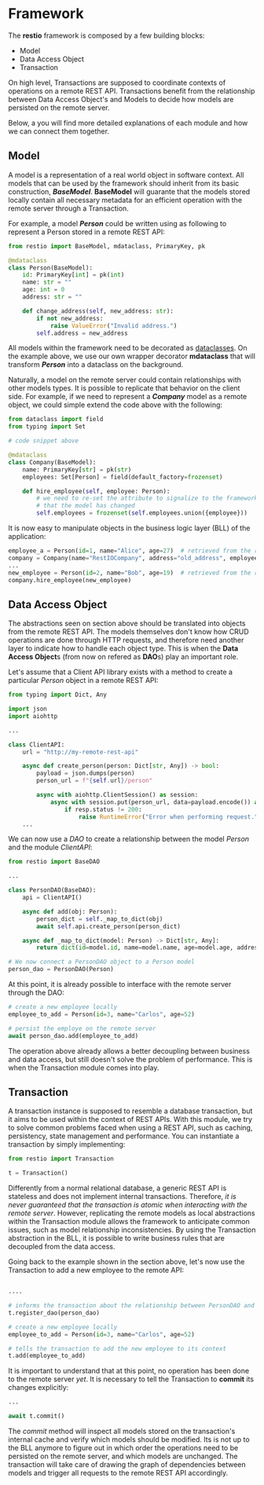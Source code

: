 
# Framework

The **restio** framework is composed by a few building blocks:

- Model
- Data Access Object
- Transaction

On high level, Transactions are supposed to coordinate contexts of operations on a remote REST API. Transactions benefit from the relationship between Data Access Object's and Models to decide how models are persisted on the remote server.

Below, a you will find more detailed explanations of each module and how we can connect them together.

## Model

A model is a representation of a real world object in software context. All models that can be used by the framework should inherit from its basic construction, **_BaseModel_**. **BaseModel** will guarante that the models stored locally contain all necessary metadata for an efficient operation with the remote server through a Transaction.

For example, a model **_Person_** could be written using as following to represent a Person stored in a remote REST API:

```python
from restio import BaseModel, mdataclass, PrimaryKey, pk

@mdataclass
class Person(BaseModel):
    id: PrimaryKey[int] = pk(int)
    name: str = ""
    age: int = 0
    address: str = ""

    def change_address(self, new_address: str):
        if not new_address:
            raise ValueError("Invalid address.")
        self.address = new_address

```

All models within the framework need to be decorated as [dataclasses](https://docs.python.org/3/library/dataclasses.html). On the example above, we use our own wrapper decorator **mdataclass** that will transform **_Person_** into a dataclass on the background.

Naturally, a model on the remote server could contain relationships with other models types. It is possible to replicate that behavior on the client side. For example, if we need to represent a **_Company_** model as a remote object, we could simple extend the code above with the following:

```python
from dataclass import field
from typing import Set

# code snippet above

@mdataclass
class Company(BaseModel):
    name: PrimaryKey[str] = pk(str)
    employees: Set[Person] = field(default_factory=frozenset)

    def hire_employee(self, employee: Person):
        # we need to re-set the attribute to signalize to the framework
        # that the model has changed
        self.employees = frozenset(self.employees.union({employee}))

```

It is now easy to manipulate objects in the business logic layer (BLL) of the application:

```python
employee_a = Person(id=1, name="Alice", age=27)  # retrieved from the remote
company = Company(name="RestIOCompany", address="old_address", employees=frozenset({employee_a}))
...
new_employee = Person(id=2, name="Bob", age=19)  # retrieved from the remote
company.hire_employee(new_employee)
```

## Data Access Object

The abstractions seen on section above should be translated into objects from the remote REST API. The models themselves don't know how CRUD operations are done through HTTP requests, and therefore need another layer to indicate how to handle each object type. This is when the **Data Access Object**s (from now on refered as **DAO**s) play an important role.

Let's assume that a Client API library exists with a method to create a particular *Person* object in a remote REST API:

```python
from typing import Dict, Any

import json
import aiohttp

...

class ClientAPI:
    url = "http://my-remote-rest-api"

    async def create_person(person: Dict[str, Any]) -> bool:
        payload = json.dumps(person)
        person_url = f"{self.url}/person"

        async with aiohttp.ClientSession() as session:
            async with session.put(person_url, data=payload.encode()) as resp:
                if resp.status != 200:
                    raise RuntimeError("Error when performing request.")
    ...
```

We can now use a *DAO* to create a relationship between the model *Person* and the module *ClientAPI*:

```python
from restio import BaseDAO

...

class PersonDAO(BaseDAO):
    api = ClientAPI()

    async def add(obj: Person):
        person_dict = self._map_to_dict(obj)
        await self.api.create_person(person_dict)

    async def _map_to_dict(model: Person) -> Dict[str, Any]:
        return dict(id=model.id, name=model.name, age=model.age, address=model.address)

# We now connect a PersonDAO object to a Person model
person_dao = PersonDAO(Person)
```

At this point, it is already possible to interface with the remote server through the DAO:

```python
# create a new employee locally
employee_to_add = Person(id=3, name="Carlos", age=52)

# persist the employe on the remote server
await person_dao.add(employee_to_add)
```

The operation above already allows a better decoupling between business and data access, but still doesn't solve the problem of performance. This is when the Transaction module comes into play.

## Transaction

A transaction instance is supposed to resemble a database transaction, but it aims to be used within the context of REST APIs. With this module, we try to solve common problems faced when using a REST API, such as caching, persistency, state management and performance. You can instantiate a transaction by simply implementing:

```python
from restio import Transaction

t = Transaction()
```

Differently from a normal relational database, a generic REST API is stateless and does not implement internal transactions. Therefore, *it is never guaranteed that the transaction is atomic when interacting with the remote server*. However, replicating the remote models as local abstractions within the Transaction module allows the framework to anticipate common issues, such as model relationship inconsistencies. By using the Transaction abstraction in the BLL, it is possible to write business rules that are decoupled from the data access.

Going back to the example shown in the section above, let's now use the Transaction to add a new employee to the remote API:

```python

....

# informs the transaction about the relationship between PersonDAO and Person
t.register_dao(person_dao)

# create a new employee locally
employee_to_add = Person(id=3, name="Carlos", age=52)

# tells the transaction to add the new employee to its context
t.add(employee_to_add)
```

It is important to understand that at this point, no operation has been done to the remote server *yet*. It is necessary to tell the Transaction to **commit** its changes explicitly:

```python
...

await t.commit()
```

The *commit* method will inspect all models stored on the transaction's internal cache and verify which models should be modified. Its is not up to the BLL anymore to figure out in which order the operations need to be persisted on the remote server, and which models are unchanged. The transaction will take care of drawing the graph of dependencies between models and trigger all requests to the remote REST API accordingly.
